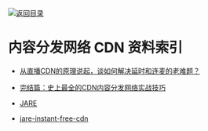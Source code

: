 [![返回目录](https://parg.co/UGo)](https://parg.co/b4z) 


 


 


 



# 内容分发网络 CDN 资料索引



- [从直播CDN的原理说起，谈如何解决延时和连麦的老难题？](http://mp.weixin.qq.com/s?__biz=MzA5Nzc4OTA1Mw==&mid=2659598371&idx=1&sn=b9e81fc19c36c0c2a29dc98e27a6b215&chksm=8be99531bc9e1c275c0452fcc5ce9317b9617ca038f867c0d2c0bcd5f3c8c5cb17ea3008b6c8&mpshare=1&scene=1&srcid=1027iEBIt2HLCFke3LM6UdtC#rd) 

- [完结篇：史上最全的CDN内容分发网络实战技巧](http://mp.weixin.qq.com/s/a9rxbe8Zj8TZGhTVQPBzyQ)



- [JARE](http://www.jare.io/)


- [jare-instant-free-cdn](http://www.yegor256.com/2016/03/30/jare-instant-free-cdn.html)
